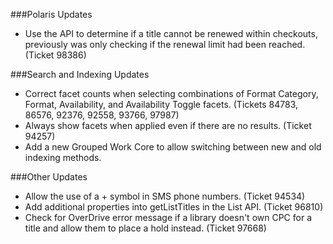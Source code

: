 ###Polaris Updates
- Use the API to determine if a title cannot be renewed within checkouts, previously was only checking if the renewal limit had been reached. (Ticket 98386)

###Search and Indexing Updates
- Correct facet counts when selecting combinations of Format Category, Format, Availability, and Availability Toggle facets. (Tickets 84783, 86576, 92376, 92558, 93766, 97987)
- Always show facets when applied even if there are no results. (Ticket 94257)
- Add a new Grouped Work Core to allow switching between new and old indexing methods. 

###Other Updates
- Allow the use of a + symbol in SMS phone numbers. (Ticket 94534)
- Add additional properties into getListTitles in the List API. (Ticket 96810)
- Check for OverDrive error message if a library doesn't own CPC for a title and allow them to place a hold instead. (Ticket 97668)